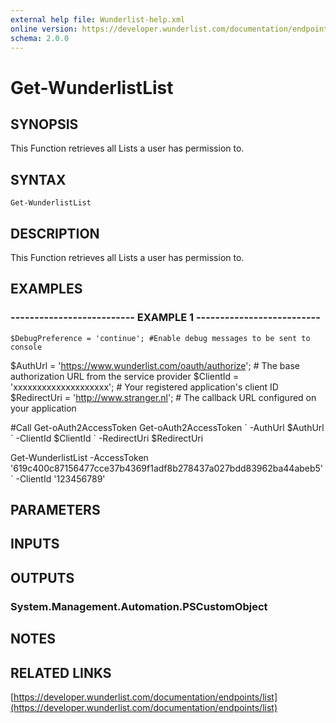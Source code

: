 ```yaml
---
external help file: Wunderlist-help.xml
online version: https://developer.wunderlist.com/documentation/endpoints/list
schema: 2.0.0
---
```


# Get-WunderlistList
## SYNOPSIS
This Function retrieves all Lists a user has permission to.

## SYNTAX

```
Get-WunderlistList
```

## DESCRIPTION
This Function retrieves all Lists a user has permission to.

## EXAMPLES

### -------------------------- EXAMPLE 1 --------------------------
```
$DebugPreference = 'continue'; #Enable debug messages to be sent to console
```

$AuthUrl = 'https://www.wunderlist.com/oauth/authorize'; # The base authorization URL from the service provider
$ClientId = 'xxxxxxxxxxxxxxxxxxxx'; # Your registered application's client ID
$RedirectUri = 'http://www.stranger.nl'; # The callback URL configured on your application

#Call Get-oAuth2AccessToken
Get-oAuth2AccessToken \`
 -AuthUrl $AuthUrl \`
 -ClientId $ClientId \`
 -RedirectUri $RedirectUri

Get-WunderlistList -AccessToken '619c400c87156477cce37b4369f1adf8b278437a027bdd83962ba44abeb5' \`
     -ClientId '123456789'

## PARAMETERS

## INPUTS

## OUTPUTS

### System.Management.Automation.PSCustomObject

## NOTES

## RELATED LINKS

[https://developer.wunderlist.com/documentation/endpoints/list](https://developer.wunderlist.com/documentation/endpoints/list)

